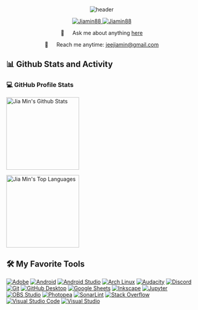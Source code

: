 <div style="display: flex; justify-content: center;">
  <img src="https://capsule-render.vercel.app/api?type=waving&color=auto&height=200&section=header&text=I'm%20Jia%20Min&fontSize=90&animation=fadeIn&fontAlignY=38" alt="header">
</div>


<p align="center">
 <a href="https://www.linkedin.com/in/jeejiamin/" target="_blank">
  <img src="https://img.shields.io/badge/LinkedIn-0077B5?style=for-the-badge&logo=linkedin&logoColor=white" alt="Jiamin88"/>
 </a>
 <a href="https://www.instagram.com/jeejiamin/" target="_blank">
  <img src="https://img.shields.io/badge/Instagram-fe4164?style=for-the-badge&logo=instagram&logoColor=white" alt="Jiamin88" />
 </a> 
</p>

<p align="center">
  💬 &emsp; Ask me about anything
  <a href="https://github.com/Jiamin88/Jiamin88/issues">here </a>
</p>

<p align="center"> 
  📧 &emsp; Reach me anytime:
  <a href = "mailto: jeejiamin@gmail.com">jeejiamin@gmail.com</a>
</p>

<!-- 📧 &emsp; Reach me anytime: jeejiamin@gmail.com<br/><br/> -->
<!-- 💬 &emsp; Ask me about anything [here](https://github.com/Jiamin88/Jiamin88/issues) -->



<summary><h2>📊 Github Stats and Activity</h2></summary>

<h3>💻 GitHub Profile Stats</h3>

<!-- https://github.com/anuraghazra/github-readme-stats -->

 <a href="https://github.com/anuraghazra/github-readme-stats"><img alt="Jia Min's Github Stats" src="https://github-readme-stats.vercel.app/api/?username=Jiamin88&show_icons=true&include_all_commits=true&count_private=true&theme=react&hide_border=true&bg_color=1F222E&title_color=F85D7F&icon_color=F8D866" height="192px"/></a>
 
 <a href="https://github.com/anuraghazra/github-readme-stats"><img alt="Jia Min's Top Languages" src="https://github-readme-stats.vercel.app/api/top-langs/?username=Jiamin88&langs_count=8&layout=compact&theme=react&hide_border=true&bg_color=1F222E&title_color=F85D7F&icon_color=F8D866&hide=Jupyter%20Notebook,Roff" height="192px"/></a>


 <summary><h2>🛠️ My Favorite Tools</h2></summary>
 <!-- Some badges are from https://github.com/Ileriayo/markdown-badges -->

  <p>
      <a href="#"><img alt="Adobe" src="https://img.shields.io/badge/Adobe-FF0000.svg?logo=adobe&logoColor=white"></a>
      <a href="#"><img alt="Android" src="https://img.shields.io/badge/Android-3DDC84?logo=android&logoColor=white"></a>
      <a href="#"><img alt="Android Studio" src="https://img.shields.io/badge/Android%20Studio-3DDC84.svg?logo=android-studio&logoColor=white"></a>
      <a href="#"><img alt="Arch Linux" src="https://img.shields.io/badge/Arch%20Linux-1793D1.svg?logo=arch-linux&logoColor=white"></a>
      <a href="#"><img alt="Audacity" src="https://img.shields.io/badge/-Audacity-0000CC?logo=audacity&logoColor=white"></a>
      <a href="#"><img alt="Discord" src="https://img.shields.io/badge/-Discord-5865F2.svg?logo=discord&logoColor=white"></a>
      <a href="#"><img alt="Git" src="https://img.shields.io/badge/Git-F05033.svg?logo=git&logoColor=white"></a>
      <a href="#"><img alt="GitHub Desktop" src="https://img.shields.io/badge/GitHub%20Desktop-8034A9.svg?logo=github&logoColor=white"></a>
      <a href="#"><img alt="Google Sheets" src="https://img.shields.io/badge/Sheets-34A853.svg?logo=google%20sheets&logoColor=white"></a>
      <a href="#"><img alt="Inkscape" src="https://img.shields.io/badge/Inkscape-000000?logo=Inkscape&logoColor=white"></a>
      <a href="#"><img alt="Jupyter" src="https://img.shields.io/badge/Jupyter-F37626.svg?logo=Jupyter&logoColor=white"></a>
      <a href="#"><img alt="OBS Studio" src="https://img.shields.io/badge/-OBS-302E31?logo=obs-studio&logoColor=white"></a>
      <a href="#"><img alt="Photopea" src="https://img.shields.io/badge/Photopea-18A497?logo=photopea&logoColor=white"></a>
      <a href="#"><img alt="SonarLint" src="https://img.shields.io/badge/-SonarLint-CB2029?logo=sonarlint&logoColor=white"></a>
      <a href="#"><img alt="Stack Overflow" src="https://img.shields.io/badge/-Stack%20Overflow-FE7A16?logo=stack-overflow&logoColor=white"></a>
      <a href="#"><img alt="Visual Studio Code" src="https://img.shields.io/badge/Visual%20Studio%20Code-0078d7.svg?logo=visual-studio-code&logoColor=white"></a>
      <a href="#"><img alt="Visual Studio" src="https://img.shields.io/badge/Visual%20Studio-5C2D91.svg?logo=visual-studio&logoColor=white"></a>
  </p>

